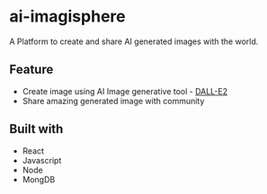 # ai-imagisphere

A Platform to create and share AI generated images with the world.

## Feature

- Create image using AI Image generative tool - [DALL-E2](https://openai.com/product/dall-e-2)
- Share amazing generated image with community

## Built with

- React
- Javascript
- Node
- MongDB
